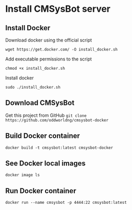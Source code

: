 # Install CMSysBot server

## Install Docker

Download docker using the official script

`wget https://get.docker.com/ -O install_docker.sh`

Add executable permissions to the script

`chmod +x install_docker.sh`

Install docker

`sudo ./install_docker.sh`

## Download CMSysBot

Get this project from GitHub
`git clone https://github.com/oddworldng/cmsysbot-docker`


## Build Docker container
`docker build -t cmsysbot:latest cmsysbot-docker`

## See Docker local images
`docker image ls`

## Run Docker container
`docker run --name cmsysbot -p 4444:22 cmsysbot:latest`
